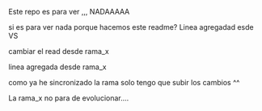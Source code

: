 Este repo es para ver ,,, NADAAAAA

si es para ver nada porque hacemos este readme? Linea agregadad esde VS

cambiar el read desde rama_x

linea agregada desde rama_x

como ya he sincronizado la rama solo tengo que subir los cambios ^^

La rama_x no para de evolucionar....